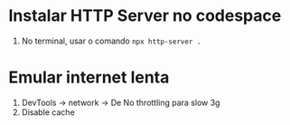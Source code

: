 # Instalar HTTP Server no codespace
1. No terminal, usar o comando `npx http-server .`

# Emular internet lenta
1. DevTools -> network -> De No throttling para slow 3g
2. Disable cache
